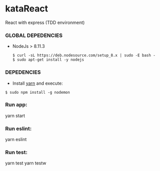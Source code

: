# kataReact
React with express (TDD environment)

### GLOBAL DEPEDENCIES
 - NodeJs > 8.11.3
   
   ``` 
   $ curl -sL https://deb.nodesource.com/setup_8.x | sudo -E bash -
   $ sudo apt-get install -y nodejs
   ```
 
### DEPEDENCIES
 - Install [yarn](https://yarnpkg.com/en/) and execute:
  
  ```
  $ sudo npm install -g nodemon
  ```

### Run app:
yarn start

### Run eslint:
yarn eslint

### Run test:
yarn test
yarn testw
